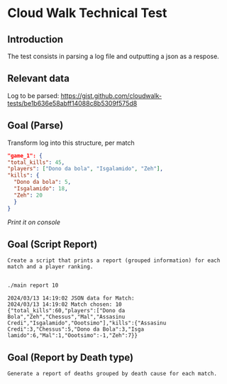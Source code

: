 # Cloud Walk Technical Test

## Introduction

The test consists in parsing a log file and outputting a json as a respose.

## Relevant data

Log to be parsed: https://gist.github.com/cloudwalk-tests/be1b636e58abff14088c8b5309f575d8

## Goal (Parse)

Transform log into this structure, per match

``` json
"game_1": {
"total_kills": 45,
"players": ["Dono da bola", "Isgalamido", "Zeh"],
"kills": {
  "Dono da bola": 5,
  "Isgalamido": 18,
  "Zeh": 20
  }
}
```

*Print it on console*

## Goal (Script Report)

``` quote
Create a script that prints a report (grouped information) for each match and a player ranking.
```

``` sh

./main report 10
```

``` output
2024/03/13 14:19:02 JSON data for Match:
2024/03/13 14:19:02 Match chosen: 10
{"total_kills":60,"players":["Dono da Bola","Zeh","Chessus","Mal","Assasinu Credi","Isgalamido","Oootsimo"],"kills":{"Assasinu Credi":3,"Chessus":5,"Dono da Bola":3,"Isga
lamido":6,"Mal":1,"Oootsimo":-1,"Zeh":7}}
```



## Goal (Report by Death type)

``` 
Generate a report of deaths grouped by death cause for each match.
```

